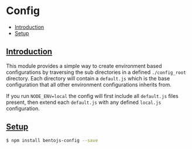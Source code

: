 # Config

 - [Introduction](#introduction)
 - [Setup](#setup)

## [Introduction](#introduction)

This module provides a simple way to create environment based configurations by traversing the sub directories in a defined `./config_root` directory. Each directory will contain a `default.js` which is the base configuration that all other environment configurations inherits from.

If you run `NODE_ENV=local` the config will first include all `default.js` files present, then extend each `default.js` with any defined `local.js` configuration.

## [Setup](#setup)

```sh
$ npm install bentojs-config --save
```